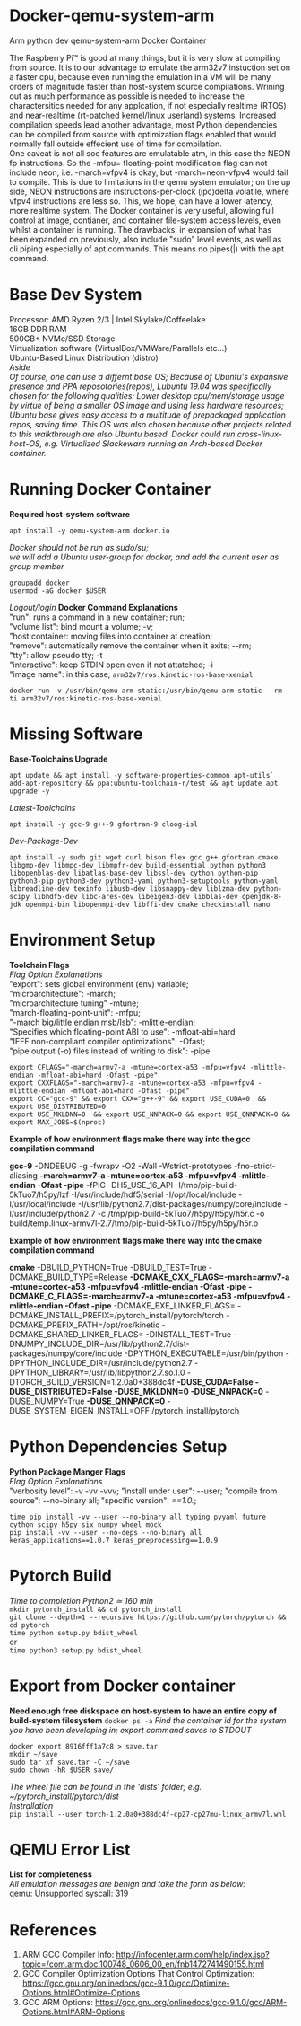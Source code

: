 # Docker-qemu-system-arm
Arm python dev qemu-system-arm Docker Container  

The Raspberry Pi™ is good at many things, but it is very slow at compiling from source. It is to our advantage to emulate the arm32v7 instuction set on a faster cpu, because even running the emulation in a VM will be many orders of magnitude faster than host-system source compilations.  Wrining out as much performance as possible is needed to increase the charactersitics needed for any applcation, if not especially realtime (RTOS) and near-realtime (rt-patched kernel/linux userland) systems. Increased compilation speeds lead another advantage, most Python dependencies can be compiled from source with optimization flags enabled that would normally fall outside effecient use of time for compilation.  
One caveat is not all soc features are emulatable atm, in this case the NEON fp instructions. So the -mfpu= floating-point modification flag can not include neon; i.e. -march=vfpv4 is okay, but -march=neon-vfpv4 would fail to compile. This is due to limitations in the qemu system emulator; on the up side, NEON instructions are instructions-per-clock (ipc)delta volatile, where vfpv4 instructions are less so. This, we hope, can have a lower latency, more realtime system.
The Docker container is very useful, allowing full control at image, contianer, and container file-system access levels, even whilst a container is running. The drawbacks, in expansion of what has been expanded on previously, also include "sudo" level events, as well as cli piping especially of apt commands. This means no pipes(|) with the apt command.

# Base Dev System  
Processor: AMD Ryzen 2/3 | Intel Skylake/Coffeelake  
16GB DDR RAM  
500GB+ NVMe/SSD Storage  
Virtualization software (VirtualBox/VMWare/Parallels etc...)  
Ubuntu-Based Linux Distribution (distro)  
*Aside*  
*Of course, one can use a differnt base OS; Because of Ubuntu's expansive presence and PPA reposotories(repos), Lubuntu 19.04 was specifically chosen for the following qualities: Lower desktop cpu/mem/storage usage by virtue of being a smaller OS image and using less hardware resources; Ubuntu base gives easy access to a multitude of prepackaged application repos, saving time.
This OS was also chosen because other projects related to this walkthrough are also Ubuntu based. Docker could
run cross-linux-host-OS, e.g. Virtualized Slackeware running an Arch-based Docker container.*  

# Running Docker Container
**Required host-system software**  
```apt update && apt upgrade -y  
apt install -y qemu-system-arm docker.io 
```


*Docker should not be run as sudo/su;  
we will add a Ubuntu user-group for docker, and add the current user as group member*  
```
groupadd docker  
usermod -aG docker $USER  
```
*Logout/login* 
**Docker Command Explanations**  
"run": runs a command in a new container; run;  
"volume list": bind mount a volume; -v;  
"host:container: moving files into container at creation;  
"remove": automatically remove the container when it exits; --rm;  
"tty": allow pseudo tty; -t  
"interactive": keep STDIN open even if not attatched; -i  
"image name": in this case, `arm32v7/ros:kinetic-ros-base-xenial`  
```
docker run -v /usr/bin/qemu-arm-static:/usr/bin/qemu-arm-static --rm -ti arm32v7/ros:kinetic-ros-base-xenial
```

# Missing Software  
**Base-Toolchains Upgrade**  
```
apt update && apt install -y software-properties-common apt-utils`  
add-apt-repository && ppa:ubuntu-toolchain-r/test && apt update apt upgrade -y  
```
*Latest-Toolchains*  
```
apt install -y gcc-9 g++-9 gfortran-9 cloog-isl  
```
*Dev-Package-Dev*  
```
apt install -y sudo git wget curl bison flex gcc g++ gfortran cmake libgmp-dev libmpc-dev libmpfr-dev build-essential python python3 libopenblas-dev libatlas-base-dev libssl-dev cython python-pip python3-pip python3-dev python3-yaml python3-setuptools python-yaml libreadline-dev texinfo libusb-dev libsnappy-dev liblzma-dev python-scipy libhdf5-dev libc-ares-dev libeigen3-dev libblas-dev openjdk-8-jdk openmpi-bin libopenmpi-dev libffi-dev cmake checkinstall nano  
```

# Environment Setup  
**Toolchain Flags**  
*Flag Option Explanations*  
"export": sets global environment (env) variable;  
"microarchitecture": -march;  
"microarchitecture tuning" -mtune;  
"march-floating-point-unit": -mfpu;  
"-march big/little endian msb/lsb": -mlittle-endian;  
"Specifies which floating-point ABI to use": -mfloat-abi=hard  
"IEEE non-compliant compiler optimizations": -Ofast;  
"pipe output (-o) files instead of writing to disk": -pipe  
```
export CFLAGS="-march=armv7-a -mtune=cortex-a53 -mfpu=vfpv4 -mlittle-endian -mfloat-abi=hard -Ofast -pipe"  
export CXXFLAGS="-march=armv7-a -mtune=cortex-a53 -mfpu=vfpv4 -mlittle-endian -mfloat-abi=hard -Ofast -pipe"  
export CC="gcc-9" && export CXX="g++-9" && export USE_CUDA=0  && export USE_DISTRIBUTED=0  
export USE_MKLDNN=0  && export USE_NNPACK=0 && export USE_QNNPACK=0 && export MAX_JOBS=$(nproc)  
``` 

**Example of how environment flags make there way into the gcc compilation command**  

**gcc-9** -DNDEBUG -g -fwrapv -O2 -Wall -Wstrict-prototypes -fno-strict-aliasing **-march=armv7-a -mtune=cortex-a53 -mfpu=vfpv4 -mlittle-endian -Ofast -pipe** -fPIC -DH5_USE_16_API -I/tmp/pip-build-5kTuo7/h5py/lzf -I/usr/include/hdf5/serial -I/opt/local/include -I/usr/local/include -I/usr/lib/python2.7/dist-packages/numpy/core/include -I/usr/include/python2.7 -c /tmp/pip-build-5kTuo7/h5py/h5py/h5r.c -o build/temp.linux-armv7l-2.7/tmp/pip-build-5kTuo7/h5py/h5py/h5r.o  

**Example of how environment flags make there way into the cmake compilation command**  

**cmake** -DBUILD_PYTHON=True -DBUILD_TEST=True -DCMAKE_BUILD_TYPE=Release **-DCMAKE_CXX_FLAGS=-march=armv7-a -mtune=cortex-a53 -mfpu=vfpv4 -mlittle-endian -Ofast -pipe  -DCMAKE_C_FLAGS=-march=armv7-a -mtune=cortex-a53 -mfpu=vfpv4 -mlittle-endian -Ofast -pipe**  -DCMAKE_EXE_LINKER_FLAGS= -DCMAKE_INSTALL_PREFIX=/pytorch_install/pytorch/torch -DCMAKE_PREFIX_PATH=/opt/ros/kinetic -DCMAKE_SHARED_LINKER_FLAGS= -DINSTALL_TEST=True -DNUMPY_INCLUDE_DIR=/usr/lib/python2.7/dist-packages/numpy/core/include -DPYTHON_EXECUTABLE=/usr/bin/python -DPYTHON_INCLUDE_DIR=/usr/include/python2.7 -DPYTHON_LIBRARY=/usr/lib/libpython2.7.so.1.0 -DTORCH_BUILD_VERSION=1.2.0a0+388dc4f **-DUSE_CUDA=False -DUSE_DISTRIBUTED=False -DUSE_MKLDNN=0 -DUSE_NNPACK=0** -DUSE_NUMPY=True **-DUSE_QNNPACK=0** -DUSE_SYSTEM_EIGEN_INSTALL=OFF /pytorch_install/pytorch  

# Python Dependencies Setup 
**Python Package Manger Flags**  
*Flag Option Explanations*  
"verbosity level": -v -vv -vvv; "install under user": --user; "compile from source": --no-binary all; "specific version": *==1.0.*;  
```
time pip install -vv --user --no-binary all typing pyyaml future cython scipy h5py six numpy wheel mock  
pip install -vv --user --no-deps --no-binary all keras_applications==1.0.7 keras_preprocessing==1.0.9     
```

# Pytorch Build  
*Time to completion Python2 ≃ 160 min*  
`mkdir pytorch_install && cd pytorch_install`  
`git clone --depth=1 --recursive https://github.com/pytorch/pytorch && cd pytorch`  
`time python setup.py bdist_wheel`  
or  
`time python3 setup.py bdist_wheel`  

# Export from Docker container
**Need enough free diskspace on host-system to have an entire copy of build-system filesystem**
`docker ps -a`
*Find the container id for the system you have been developing in; export command saves to STDOUT*  
```
docker export 8916fff1a7c8 > save.tar  
mkdir ~/save  
sudo tar xf save.tar -C ~/save  
sudo chown -hR $USER save/
```
*The wheel file can be found in the 'dists' folder; e.g. ~/pytorch_install/pytorch/dist*  
*Instrallation*  
`pip install --user torch-1.2.0a0+388dc4f-cp27-cp27mu-linux_armv7l.whl`  

# QEMU Error List
**List for completeness**  
*All emulation messages are benign and take the form as below:*  
qemu: Unsupported syscall: 319

# References
1.  ARM GCC Compiler Info: http://infocenter.arm.com/help/index.jsp?topic=/com.arm.doc.100748_0606_00_en/fnb1472741490155.html  
2.  GCC Compiler Optimization Options That Control Optimization: https://gcc.gnu.org/onlinedocs/gcc-9.1.0/gcc/Optimize-Options.html#Optimize-Options
3.  GCC ARM Options: https://gcc.gnu.org/onlinedocs/gcc-9.1.0/gcc/ARM-Options.html#ARM-Options
